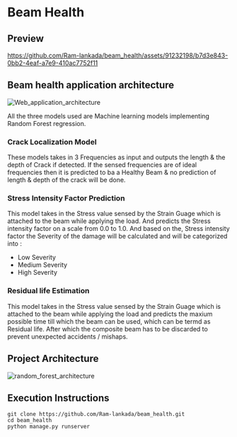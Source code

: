 # Beam Health

## Preview 
https://github.com/Ram-lankada/beam_health/assets/91232198/b7d3e843-0bb2-4eaf-a7e9-410ac7752f11

## Beam health application architecture 
![Web_application_architecture](https://github.com/Ram-lankada/beam_health/assets/91232198/c51413f2-ff19-445e-aab7-7594bff04c59)

All the three models used are Machine learning models implementing Random Forest regression. 

### Crack Localization Model 
These models takes in 3 Frequencies as input and outputs the length & the depth of Crack if detected. 
If the sensed frequencies are of ideal frequencies then it is predicted to ba a Healthy Beam & no prediction of length & depth of the crack will be done.

### Stress Intensity Factor Prediction

This model takes in the Stress value sensed by the Strain Guage which is attached to the beam while applying the load. And predicts the Stress intensity factor on a scale from 0.0 to 1.0. 
And based on the, Stress intensity factor the Severity of the damage will be calculated and will be categorized into : 
- Low Severity
- Medium Severity
- High Severity

### Residual life Estimation

This model takes in the Stress value sensed by the Strain Guage which is attached to the beam while applying the load and predicts the maxium possible time till which the beam can be used, which can be termd as Residual life. After which the composite beam has to be discarded to prevent unexpected accidents / mishaps. 



## Project Architecture 
![random_forest_architecture](https://github.com/Ram-lankada/beam_health/assets/91232198/b900dd84-3142-4caa-84c6-2e95cc4ba02d)

## Execution Instructions
```
git clone https://github.com/Ram-lankada/beam_health.git
cd beam_health
python manage.py runserver
```

